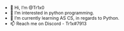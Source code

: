 - 👋 Hi, I’m @Tr1x0
- 👀 I’m interested in python programming.
- 🌱 I’m currently learning AS CS, in regards to Python.
- 📫 Reach me on Discord - Tr1x#7913
